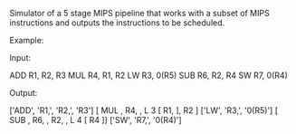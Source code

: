 Simulator of a 5 stage MIPS pipeline that works with a subset of MIPS instructions and outputs the instructions to be scheduled.

Example:

Input:

ADD R1, R2, R3
MUL R4, R1, R2
LW R3, 0(R5)
SUB R6, R2, R4
SW R7, 0(R4)

Output:

['ADD', 'R1,', 'R2,', 'R3']
[ MUL ,  R4, , L 3 [ R1, ],  R2 ]
['LW', 'R3,', '0(R5)']
[ SUB ,  R6, ,  R2, , L 4 [ R4 ]]
['SW', 'R7,', '0(R4)']
